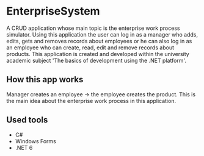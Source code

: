 # EnterpriseSystem

A CRUD application whose main topic is the enterprise work process simulator. Using this application the user can log in as a manager who adds, edits, gets and removes records about employees or he can also log in as an employee who can create, read, edit and remove records about products.
This application is created and developed within the university academic subject 'The basics of development using the .NET platform'.

## How this app works

Manager creates an employee -> the employee creates the product. This is the main idea about the enterprise work process in this application.

## Used tools

* C#
* Windows Forms
* .NET 6
